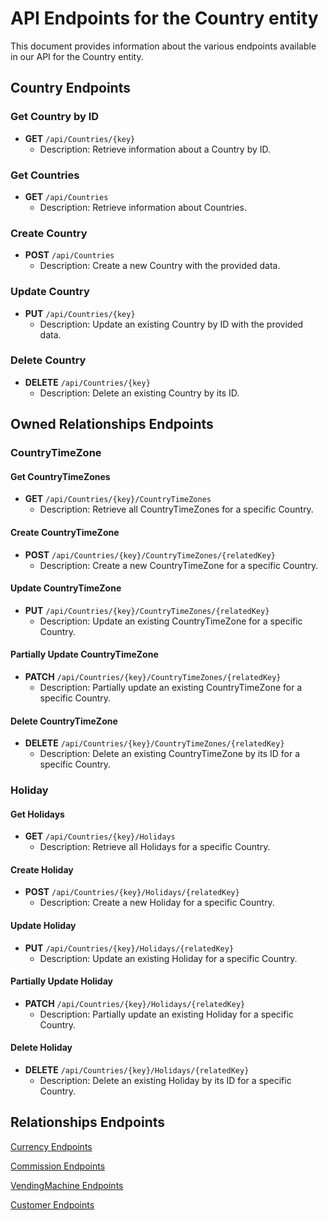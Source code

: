 # API Endpoints for the Country entity

This document provides information about the various endpoints available in our API for the Country entity.

## Country Endpoints

### Get Country by ID
- **GET** `/api/Countries/{key}`
  - Description: Retrieve information about a Country by ID.
  
### Get Countries
- **GET** `/api/Countries`
  - Description: Retrieve information about Countries.

### Create Country
- **POST** `/api/Countries`
  - Description: Create a new Country with the provided data.

### Update Country
- **PUT** `/api/Countries/{key}`
  - Description: Update an existing Country by ID with the provided data.
 
### Delete Country
- **DELETE** `/api/Countries/{key}`
  - Description: Delete an existing Country by its ID.

## Owned Relationships Endpoints

### CountryTimeZone

#### Get CountryTimeZones
- **GET** `/api/Countries/{key}/CountryTimeZones`
  - Description: Retrieve all CountryTimeZones for a specific Country.
  
#### Create CountryTimeZone
- **POST** `/api/Countries/{key}/CountryTimeZones/{relatedKey}`
  - Description: Create a new CountryTimeZone for a specific Country.
  
#### Update CountryTimeZone
- **PUT** `/api/Countries/{key}/CountryTimeZones/{relatedKey}`
  - Description: Update an existing CountryTimeZone for a specific Country.
  
#### Partially Update CountryTimeZone
- **PATCH** `/api/Countries/{key}/CountryTimeZones/{relatedKey}`
  - Description: Partially update an existing CountryTimeZone for a specific Country.

#### Delete CountryTimeZone
- **DELETE** `/api/Countries/{key}/CountryTimeZones/{relatedKey}`
  - Description: Delete an existing CountryTimeZone by its ID for a specific Country.

### Holiday

#### Get Holidays
- **GET** `/api/Countries/{key}/Holidays`
  - Description: Retrieve all Holidays for a specific Country.
  
#### Create Holiday
- **POST** `/api/Countries/{key}/Holidays/{relatedKey}`
  - Description: Create a new Holiday for a specific Country.
  
#### Update Holiday
- **PUT** `/api/Countries/{key}/Holidays/{relatedKey}`
  - Description: Update an existing Holiday for a specific Country.
  
#### Partially Update Holiday
- **PATCH** `/api/Countries/{key}/Holidays/{relatedKey}`
  - Description: Partially update an existing Holiday for a specific Country.

#### Delete Holiday
- **DELETE** `/api/Countries/{key}/Holidays/{relatedKey}`
  - Description: Delete an existing Holiday by its ID for a specific Country.

## Relationships Endpoints

[Currency Endpoints](CurrencyEndpoints.md)

[Commission Endpoints](CommissionEndpoints.md)

[VendingMachine Endpoints](VendingMachineEndpoints.md)

[Customer Endpoints](CustomerEndpoints.md)
